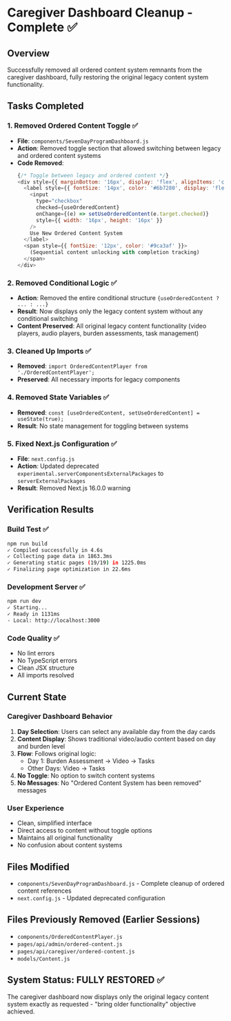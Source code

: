 # Caregiver Dashboard Cleanup - Complete ✅

## Overview
Successfully removed all ordered content system remnants from the caregiver dashboard, fully restoring the original legacy content system functionality.

## Tasks Completed

### 1. Removed Ordered Content Toggle ✅
- **File**: `components/SevenDayProgramDashboard.js`
- **Action**: Removed toggle section that allowed switching between legacy and ordered content systems
- **Code Removed**:
  ```javascript
  {/* Toggle between legacy and ordered content */}
  <div style={{ marginBottom: '16px', display: 'flex', alignItems: 'center', gap: '12px' }}>
    <label style={{ fontSize: '14px', color: '#6b7280', display: 'flex', alignItems: 'center', gap: '8px' }}>
      <input
        type="checkbox"
        checked={useOrderedContent}
        onChange={(e) => setUseOrderedContent(e.target.checked)}
        style={{ width: '16px', height: '16px' }}
      />
      Use New Ordered Content System
    </label>
    <span style={{ fontSize: '12px', color: '#9ca3af' }}>
      (Sequential content unlocking with completion tracking)
    </span>
  </div>
  ```

### 2. Removed Conditional Logic ✅
- **Action**: Removed the entire conditional structure `{useOrderedContent ? ... : ...}`
- **Result**: Now displays only the legacy content system without any conditional switching
- **Content Preserved**: All original legacy content functionality (video players, audio players, burden assessments, task management)

### 3. Cleaned Up Imports ✅
- **Removed**: `import OrderedContentPlayer from './OrderedContentPlayer';`
- **Preserved**: All necessary imports for legacy components

### 4. Removed State Variables ✅
- **Removed**: `const [useOrderedContent, setUseOrderedContent] = useState(true);`
- **Result**: No state management for toggling between systems

### 5. Fixed Next.js Configuration ✅
- **File**: `next.config.js`
- **Action**: Updated deprecated `experimental.serverComponentsExternalPackages` to `serverExternalPackages`
- **Result**: Removed Next.js 16.0.0 warning

## Verification Results

### Build Test ✅
```bash
npm run build
✓ Compiled successfully in 4.6s
✓ Collecting page data in 1863.3ms
✓ Generating static pages (19/19) in 1225.0ms
✓ Finalizing page optimization in 22.6ms
```

### Development Server ✅
```bash
npm run dev
✓ Starting...
✓ Ready in 1131ms
- Local: http://localhost:3000
```

### Code Quality ✅
- No lint errors
- No TypeScript errors
- Clean JSX structure
- All imports resolved

## Current State

### Caregiver Dashboard Behavior
1. **Day Selection**: Users can select any available day from the day cards
2. **Content Display**: Shows traditional video/audio content based on day and burden level
3. **Flow**: Follows original logic:
   - Day 1: Burden Assessment → Video → Tasks
   - Other Days: Video → Tasks
4. **No Toggle**: No option to switch content systems
5. **No Messages**: No "Ordered Content System has been removed" messages

### User Experience
- Clean, simplified interface
- Direct access to content without toggle options
- Maintains all original functionality
- No confusion about content systems

## Files Modified
- `components/SevenDayProgramDashboard.js` - Complete cleanup of ordered content references
- `next.config.js` - Updated deprecated configuration

## Files Previously Removed (Earlier Sessions)
- `components/OrderedContentPlayer.js`
- `pages/api/admin/ordered-content.js`
- `pages/api/caregiver/ordered-content.js`
- `models/Content.js`

## System Status: FULLY RESTORED ✅
The caregiver dashboard now displays only the original legacy content system exactly as requested - "bring older functionality" objective achieved.